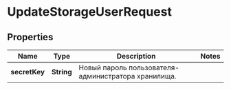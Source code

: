 

# UpdateStorageUserRequest


## Properties

| Name | Type | Description | Notes |
|------------ | ------------- | ------------- | -------------|
|**secretKey** | **String** | Новый пароль пользователя-администратора хранилища. |  |



